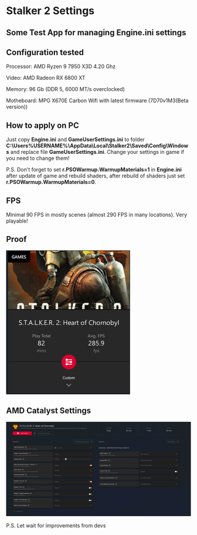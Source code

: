# Stalker 2 Settings

## Some Test App for managing Engine.ini settings 

## Configuration tested

Processor: AMD Ryzen 9 7950 X3D 4.20 Ghz

Video: AMD Radeon RX 6800 XT

Memory: 96 Gb (DDR 5, 6000 MT/s overclocked)

Motheboard: MPG X670E Carbon Wifi with latest firmware (7D70v1M3(Beta version))

## How to apply on PC

Just copy **Engine.ini** and **GameUserSettings.ini** to folder **C:\Users\%USERNAME%\AppData\Local\Stalker2\Saved\Config\Windows** and replace file **GameUserSettings.ini**. Change your settings in game if you need to change them!

P.S. Don't forget to set **r.PSOWarmup.WarmupMaterials=1** in **Engine.ini** after update of game and rebuild shaders, after rebuild of shaders just set **r.PSOWarmup.WarmupMaterials=0**.

## FPS

Minimal 90 FPS in mostly scenes (almost 290 FPS in many locations). Very playable!

## Proof

![FPS](Proof.png)

## AMD Catalyst Settings

![AMD Catalyst Settings](AMDCatalysitSettings.png)

P.S. Let wait for improvements from devs
